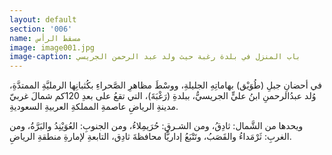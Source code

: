 ```yaml
---
layout: default
section: '006'
name: مسقط الرأس
image: image001.jpg
image-caption: باب المنزل في بلدة رغبة حيث ولد عبد الرحمن الجريسي
---
```


في أحضانِ جبلِ (طُوَيْق) بهاماتِهِ الجليلةِ، ووسْطَ مظاهرِ الصَّحراءِ بكُثبانِها الرمليَّةِ الممتدَّةِ، وُلد عبدُالرحمنِ ابنُ عليٍّ الجريسيُّ، ببلدةِ (رَغْبَةَ)، التي تقعُ على بعدِ 120كم شمالَ غربيّ مدينةِ الرياضِ عاصمةِ المملكةِ العربيةِ السعوديةِ.

ويحدها من الشَّمال: ثادِقُ، ومن الشـرقِ: حُرَيمِلاءُ، ومن الجنوبِ: العُوَيْنِدُ والبَرَّةُ، ومن الغربِ: ثَرْمَداءُ والقَصَبُ،  وتَتْبَعُ إداريًّا محافظةَ ثادِق، التابعةِ لإمارةِ منطقةِ الرياضِ.